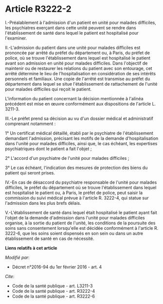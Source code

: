 # Article R3222-2

I.-Préalablement à l'admission d'un patient en unité pour malades difficiles, les psychiatres exerçant dans cette unité
peuvent se rendre dans l'établissement de santé dans lequel le patient est hospitalisé pour l'examiner. 

II.-L'admission du patient dans une unité pour malades difficiles est prononcée par arrêté du préfet du département ou, à
Paris, du préfet de police, où se trouve l'établissement dans lequel est hospitalisé le patient avant son admission en unité
pour malades difficiles. Dans l'objectif de maintenir ou de restaurer les relations du patient avec son entourage, cet arrêté
détermine le lieu de l'hospitalisation en considération de ses intérêts personnels et familiaux. Une copie de l'arrêté est
transmise au préfet du département dans lequel se situe l'établissement de rattachement de l'unité pour malades difficiles
qui reçoit le patient. 

L'information du patient concernant la décision mentionnée à l'alinéa précédent est mise en œuvre conformément aux
dispositions de l'article L. 3211-3. 

III.-Le préfet prend sa décision au vu d'un dossier médical et administratif comprenant notamment : 

1° Un certificat médical détaillé, établi par le psychiatre de l'établissement demandant l'admission, précisant les motifs de
la demande d'hospitalisation dans l'unité pour malades difficiles, ainsi que, le cas échéant, les expertises psychiatriques
dont le patient a fait l'objet ; 

2° L'accord d'un psychiatre de l'unité pour malades difficiles ; 

3° Le cas échéant, l'indication des mesures de protection des biens du patient qui seront prises. 

IV.-En cas de désaccord du psychiatre responsable de l'unité pour malades difficiles, le préfet du département où se trouve
l'établissement dans lequel est hospitalisé le patient ou, à Paris, le préfet de police, peut saisir la commission du suivi
médical prévue à l'article R. 3222-4, qui statue sur l'admission dans les plus brefs délais. 

V.-L'établissement de santé dans lequel était hospitalisé le patient ayant fait l'objet de la demande d'admission dans
l'unité pour malades difficiles organise, à la sortie du patient de l'unité, les conditions de la poursuite des soins sans
consentement lorsqu'elle est décidée conformément à l'article R. 3222-6, que les soins soient dispensés en son sein ou dans
un autre établissement de santé en cas de nécessité.

**Liens relatifs à cet article**

_Modifié par_:

  - Décret n°2016-94 du 1er février 2016 - art. 4

_Cite_:

  - Code de la santé publique - art. L3211-3
  - Code de la santé publique - art. R3222-4
  - Code de la santé publique - art. R3222-6
